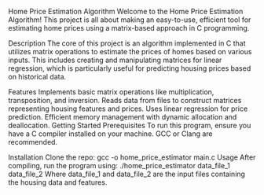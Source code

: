 Home Price Estimation Algorithm
Welcome to the Home Price Estimation Algorithm! This project is all about making an easy-to-use, efficient tool for estimating home prices using a matrix-based approach in C programming.

Description
The core of this project is an algorithm implemented in C that utilizes matrix operations to estimate the prices of homes based on various inputs. This includes creating and manipulating matrices for linear regression, which is particularly useful for predicting housing prices based on historical data.

Features
Implements basic matrix operations like multiplication, transposition, and inversion.
Reads data from files to construct matrices representing housing features and prices.
Uses linear regression for price prediction.
Efficient memory management with dynamic allocation and deallocation.
Getting Started
Prerequisites
To run this program, ensure you have a C compiler installed on your machine. GCC or Clang are recommended.

Installation
Clone the repo:
gcc -o home_price_estimator main.c
Usage
After compiling, run the program using:
./home_price_estimator data_file_1 data_file_2
Where data_file_1 and data_file_2 are the input files containing the housing data and features.
